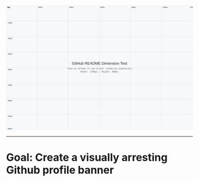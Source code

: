 <img src="https://raw.githubusercontent.com/jaygriffinjay/jaygriffinjay/refs/heads/main/github-dimension-test.svg" alt="GitHub Dimension Test"> 




















---

# Goal: Create a visually arresting Github profile banner

